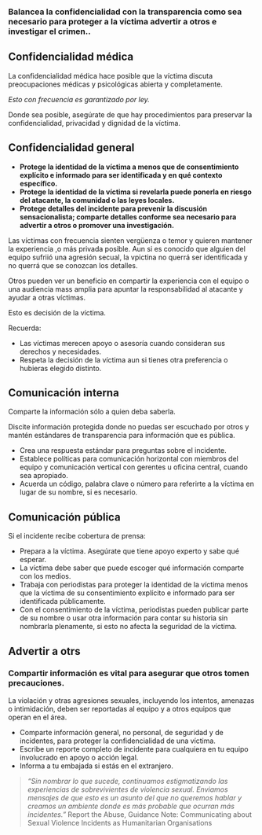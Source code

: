 [Title]: # (Confidencialidad)
[Order]: # (5)

### Balancea la confidencialidad con la transparencia como sea necesario para proteger a la víctima advertir a otros e investigar el crimen..

## Confidencialidad médica

La confidencialidad médica hace posible que la víctima discuta preocupaciones médicas y psicológicas abierta y completamente.

*Esto con frecuencia es garantizado por ley.*

Donde sea posible, asegúrate de que hay procedimientos para preservar la confidencialidad, privacidad y dignidad de la víctima.

## Confidencialidad general

* **Protege la identidad de la víctima a menos que de consentimiento explícito e informado para ser identificada y en qué contexto específico.**
* **Protege la identidad de la víctima si revelarla puede ponerla en riesgo del atacante, la comunidad o las leyes locales.**
* **Protege detalles del incidente para prevenir la discusión sensacionalista; comparte detalles conforme sea necesario para advertir a otros o promover una investigación.**
 
Las víctimas con frecuencia sienten vergüenza o temor y quieren mantener la experiencia ,o más privada posible. Aun si es conocido que alguien del equipo sufriió una agresión secual, la vpictina no querrá ser identificada y no querrá que se conozcan los detalles.

Otros pueden ver un beneficio en compartir la experiencia con el equipo o una audiencia mass amplia para apuntar la responsabilidad al atacante y ayudar a otras víctimas. 

Esto es decisión de la víctima.

Recuerda:
* Las víctimas merecen apoyo o asesoría cuando consideran sus derechos y necesidades. 
* Respeta la decisión de la víctima aun si tienes otra preferencia o hubieras elegido distinto. 


## Comunicación interna

Comparte la información sólo a quien deba saberla.

Discite información protegida donde no puedas ser escuchado por otros y mantén estándares de transparencia para información que es pública. 

* Crea una respuesta estándar para preguntas sobre el incidente.
* Establece políticas para comunicación horizontal con miembros del equipo y comunicación vertical con gerentes u oficina central, cuando sea apropiado. 
* Acuerda un código, palabra clave o número para referirte a la víctima en lugar de su nombre, si es necesario. 

## Comunicación pública

Si el incidente recibe cobertura de prensa:

* Prepara a la víctima. Asegúrate que tiene apoyo experto y sabe qué esperar. 
* La víctima debe saber que puede escoger qué información comparte con los medios. 
* Trabaja con periodistas para proteger la identidad de la víctima menos que la víctima de su consentimiento explícito e informado para ser identificada públicamente. 
* Con el consentimiento de la víctima, periodistas pueden publicar parte de su nombre o usar otra información para contar su historia sin nombrarla plenamente, si esto no afecta la seguridad de la víctima. 

## Advertir a otrs

### Compartir información es vital para asegurar que otros tomen precauciones. 

La violación y otras agresiones sexuales, incluyendo los intentos, amenazas o intimidación, deben ser reportadas al equipo y a otros equipos que operan en el área. 

* Comparte información general, no personal, de seguridad y de incidentes, para proteger la confidencialidad de una víctima. 
* Escribe un reporte completo de incidente para cualquiera en tu equipo involucrado en apoyo o acción legal. 
* Informa a tu embajada si estás en el extranjero. 

> *“Sin nombrar lo que sucede, continuamos estigmatizando las experiencias de sobrevivientes de violencia sexual. Enviamos mensajes de que esto es un asunto del que no queremos hablar y creamos un ambiente donde es más probable que ocurran más incidentes.”* Report the Abuse, Guidance Note: Communicating about Sexual Violence Incidents as Humanitarian Organisations
